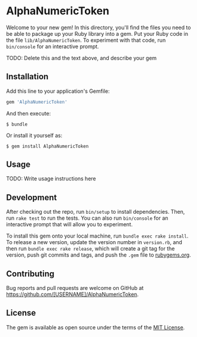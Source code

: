 # AlphaNumericToken

Welcome to your new gem! In this directory, you'll find the files you need to be able to package up your Ruby library into a gem. Put your Ruby code in the file `lib/AlphaNumericToken`. To experiment with that code, run `bin/console` for an interactive prompt.

TODO: Delete this and the text above, and describe your gem

## Installation

Add this line to your application's Gemfile:

```ruby
gem 'AlphaNumericToken'
```

And then execute:

    $ bundle

Or install it yourself as:

    $ gem install AlphaNumericToken

## Usage

TODO: Write usage instructions here

## Development

After checking out the repo, run `bin/setup` to install dependencies. Then, run `rake test` to run the tests. You can also run `bin/console` for an interactive prompt that will allow you to experiment.

To install this gem onto your local machine, run `bundle exec rake install`. To release a new version, update the version number in `version.rb`, and then run `bundle exec rake release`, which will create a git tag for the version, push git commits and tags, and push the `.gem` file to [rubygems.org](https://rubygems.org).

## Contributing

Bug reports and pull requests are welcome on GitHub at https://github.com/[USERNAME]/AlphaNumericToken.


## License

The gem is available as open source under the terms of the [MIT License](http://opensource.org/licenses/MIT).

